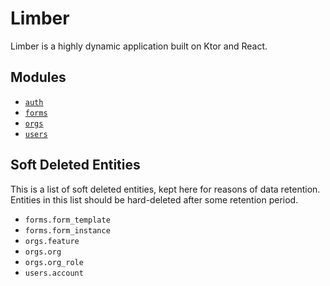 # Limber

Limber is a highly dynamic application built on Ktor and React.

## Modules

* [`auth`](auth)
* [`forms`](forms)
* [`orgs`](orgs)
* [`users`](users)

## Soft Deleted Entities

This is a list of soft deleted entities, kept here for reasons of data retention.
Entities in this list should be hard-deleted after some retention period.

* `forms.form_template`
* `forms.form_instance`
* `orgs.feature`
* `orgs.org`
* `orgs.org_role`
* `users.account`
